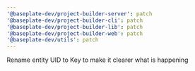 ```yaml
---
'@baseplate-dev/project-builder-server': patch
'@baseplate-dev/project-builder-cli': patch
'@baseplate-dev/project-builder-lib': patch
'@baseplate-dev/project-builder-web': patch
'@baseplate-dev/utils': patch
---
```


Rename entity UID to Key to make it clearer what is happening
